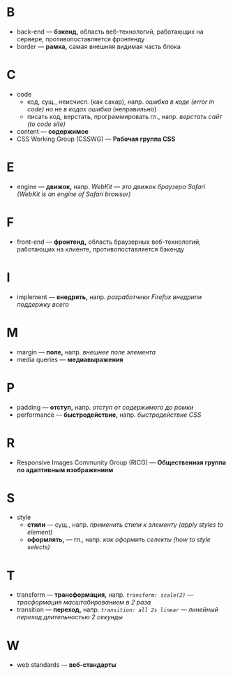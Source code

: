 # B

- back-end — **бэкенд,** область веб-технологий, работающих на сервере, противопоставляется фронтенду
- border — **рамка,** самая внешняя видимая часть блока

# C

- code
	- код, сущ., неисчисл. (как сахар), напр. _ошибка в коде (error in code)_ но не _в кодах ошибка_ (неправильно)
	- писать код, верстать, программировать гл., напр. _верстать сайт (to code site)_
- content — **содержимое**
- CSS Working Group (CSSWG) — **Рабочая группа CSS**

# E

- engine — **движок,** напр. _WebKit — это движок браузера Safari (WebKit is an engine of Safari browser)_

# F

- front-end — **фронтенд,** область браузерных веб-технологий, работающих на клиенте, противопоставляется бэкенду

# I

- implement — **внедрять,** напр. _разработчики Firefox внедрили поддержку всего_

# M

- margin — **поле,** напр. _внешнее поле элемента_
- media queries — **медиавыражения**

# P

- padding — **отступ,** напр. _отступ от содержимого до рамки_
- performance — **быстродействие,** напр. _быстродействие CSS_

# R

- Responsive Images Community Group (RICG) — **Общественная группа по адаптивным изображениям**

# S

- style
	- **стили** — сущ., напр. _применить стили к элементу (apply styles to element)_
	- **оформлять,** — гл., напр. _как оформить селекты (how to style selects)_

# T

- transform — **трансформация,** напр. _`transform: scale(2)` — трасформация масштабированием в 2 раза_
- transition — **переход,** напр. _`transition: all 2s linear` — линейный переход длительностью 2 секунды_

# W

- web standards — **веб-стандарты**